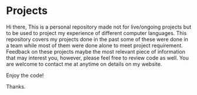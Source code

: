 # Projects
Hi there,
This is a personal repository made not for live/ongoing projects but to be used to project my experience of different computer languages. This repository covers my projects done in the past some of these were done in a team while most of them were done alone to meet project requirement. Feedback on these projects maybe the most relevant piece of information that may interest you, however, please feel free to review code as well. You are welcome to contact me at anytime on details on my website.

Enjoy the code!

Thanks.